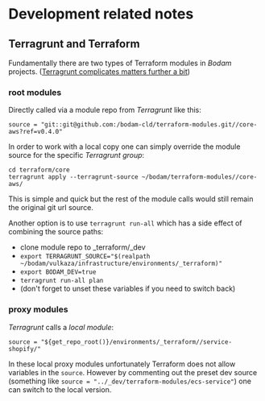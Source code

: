 # Development related notes

## Terragrunt and Terraform

Fundamentally there are two types of Terraform modules in *Bodam* projects. ([Terragrunt complicates matters further a bit](https://terragrunt.gruntwork.io/docs/reference/config-blocks-and-attributes/#a-note-about-using-modules-from-the-registry))


### root modules
Directly called via a module repo from *Terragrunt* like this:
```
source = "git::git@github.com:/bodam-cld/terraform-modules.git//core-aws?ref=v0.4.0"
```

In order to work with a local copy one can simply override the module source for the specific *Terragrunt group*:
```
cd terraform/core
terragrunt apply --terragrunt-source ~/bodam/terraform-modules//core-aws/
```

This is simple and quick but the rest of the module calls would still remain the original git url source.

Another option is to use `terragrunt run-all` which has a side effect of combining the source paths:
- clone module repo to _terraform/_dev
- `export TERRAGRUNT_SOURCE="$(realpath  ~/bodam/vulkaza/infrastructure/environments/_terraform)"`
- `export BODAM_DEV=true`
- `terragrunt run-all plan`
- (don't forget to unset these variables if you need to switch back)


### proxy modules

*Terragrunt* calls a *local module*:
```
source = "${get_repo_root()}/environments/_terraform//service-shopify/"
```

In these local proxy modules unfortunately Terraform does not allow variables in the `source`. However by commenting out the preset dev source (something like `source = "../_dev/terraform-modules/ecs-service"`) one can switch to the local version.
